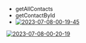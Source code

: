 <ul>
<li><a src ="https://ibb.co/9ZWXkBB">getAllContacts</a></li>
<li><a src ="https://ibb.co/j5hXfwj">getContactById</a></li>
<li><a href="https://ibb.co/Cw0X2Kc"><img src="https://i.ibb.co/8m8RcgC/2023-07-08-00-19-45.png" alt="2023-07-08-00-19-45" border="0" /></a></li>

</ul>
<a href="https://ibb.co/t3N1HnK"><img src="https://i.ibb.co/V3hkLb9/2023-07-08-00-20-19.png" alt="2023-07-08-00-20-19" border="0"></a>
